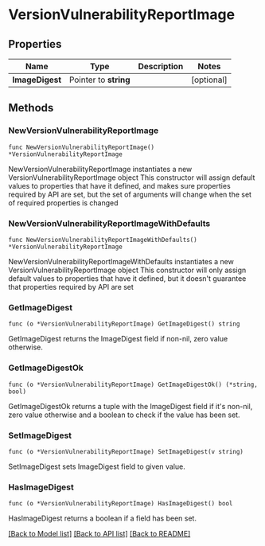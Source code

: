 # VersionVulnerabilityReportImage

## Properties

Name | Type | Description | Notes
------------ | ------------- | ------------- | -------------
**ImageDigest** | Pointer to **string** |  | [optional] 

## Methods

### NewVersionVulnerabilityReportImage

`func NewVersionVulnerabilityReportImage() *VersionVulnerabilityReportImage`

NewVersionVulnerabilityReportImage instantiates a new VersionVulnerabilityReportImage object
This constructor will assign default values to properties that have it defined,
and makes sure properties required by API are set, but the set of arguments
will change when the set of required properties is changed

### NewVersionVulnerabilityReportImageWithDefaults

`func NewVersionVulnerabilityReportImageWithDefaults() *VersionVulnerabilityReportImage`

NewVersionVulnerabilityReportImageWithDefaults instantiates a new VersionVulnerabilityReportImage object
This constructor will only assign default values to properties that have it defined,
but it doesn't guarantee that properties required by API are set

### GetImageDigest

`func (o *VersionVulnerabilityReportImage) GetImageDigest() string`

GetImageDigest returns the ImageDigest field if non-nil, zero value otherwise.

### GetImageDigestOk

`func (o *VersionVulnerabilityReportImage) GetImageDigestOk() (*string, bool)`

GetImageDigestOk returns a tuple with the ImageDigest field if it's non-nil, zero value otherwise
and a boolean to check if the value has been set.

### SetImageDigest

`func (o *VersionVulnerabilityReportImage) SetImageDigest(v string)`

SetImageDigest sets ImageDigest field to given value.

### HasImageDigest

`func (o *VersionVulnerabilityReportImage) HasImageDigest() bool`

HasImageDigest returns a boolean if a field has been set.


[[Back to Model list]](../README.md#documentation-for-models) [[Back to API list]](../README.md#documentation-for-api-endpoints) [[Back to README]](../README.md)


